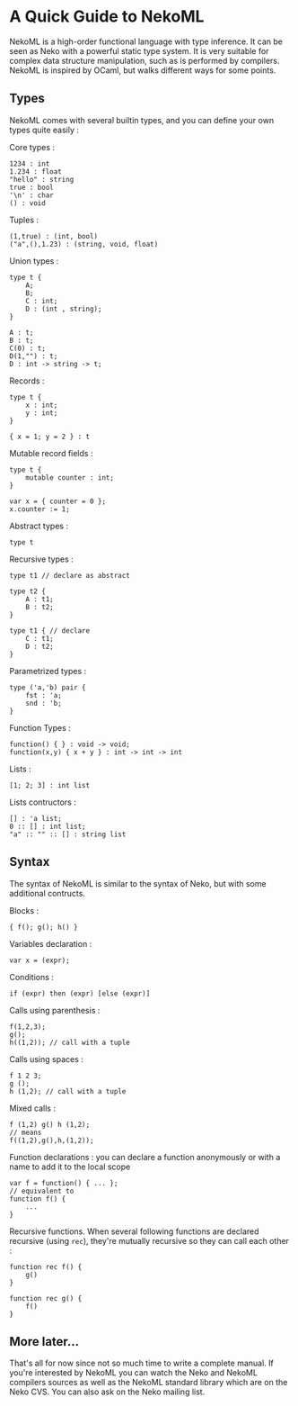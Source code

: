 # A Quick Guide to NekoML

NekoML is a high-order functional language with type inference. It can be seen as Neko with a powerful static type system. It is very suitable for complex data structure manipulation, such as is performed by  compilers. NekoML is inspired by OCaml, but walks different ways for some points.

## Types

NekoML comes with several builtin types, and you can define your own types quite easily :

Core types :

```nekoml
1234 : int
1.234 : float
"hello" : string
true : bool
'\n' : char
() : void
```

Tuples :

```nekoml
(1,true) : (int, bool)
("a",(),1.23) : (string, void, float)
```

Union types :

```nekoml
type t {
	A;
	B;
	C : int;
	D : (int , string);
}

A : t;
B : t;
C(0) : t;
D(1,"") : t;
D : int -> string -> t;
```

Records :

```nekoml
type t {
	x : int;
	y : int;
}

{ x = 1; y = 2 } : t
```

Mutable record fields :

```nekoml
type t {
	mutable counter : int;
}

var x = { counter = 0 };
x.counter := 1;
```

Abstract types :

```nekoml
type t
```

Recursive types :

```nekoml
type t1 // declare as abstract

type t2 {
	A : t1;
	B : t2;
}

type t1 { // declare
	C : t1;
	D : t2;
}
```

Parametrized types :

```nekoml
type ('a,'b) pair {
	fst : 'a;
	snd : 'b;
}
```

Function Types :

```nekoml
function() { } : void -> void;
function(x,y) { x + y } : int -> int -> int
```

Lists :

```nekoml
[1; 2; 3] : int list
```

Lists contructors :

```nekoml
[] : 'a list;
0 :: [] : int list;
"a" :: "" :: [] : string list
```

## Syntax

The syntax of NekoML is similar to the syntax of Neko, but with some additional contructs.

Blocks :

```nekoml
{ f(); g(); h() }
```

Variables declaration :

```nekoml
var x = (expr);
```

Conditions :

```nekoml
if (expr) then (expr) [else (expr)]
```

Calls using parenthesis :

```nekoml
f(1,2,3);
g();
h((1,2)); // call with a tuple
```

Calls using spaces :

```nekoml
f 1 2 3;
g ();
h (1,2); // call with a tuple
```

Mixed calls :

```nekoml
f (1,2) g() h (1,2);
// means
f((1,2),g(),h,(1,2));
```

Function declarations : you can declare a function anonymously or with a name to add it to the local scope

```nekoml
var f = function() { ... };
// equivalent to
function f() {
	...
}
```

Recursive functions. When several following functions are declared recursive (using `rec`), they're mutually recursive so they can call each other :

```nekoml
function rec f() {
	g()
}

function rec g() {
	f()
}
```


## More later...

That's all for now since not so much time to write a complete manual. If you're interested by NekoML you can watch the Neko and NekoML compilers sources as well as the NekoML standard library which are on the Neko CVS. You can also ask on the Neko mailing list.